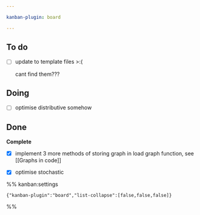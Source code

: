 ```yaml
---

kanban-plugin: board

---
```


## To do

- [ ] update to template files >:(
	
	cant find them???


## Doing

- [ ] optimise distributive somehow


## Done

**Complete**
- [x] implement 3 more methods of storing graph in load graph function, see [[Graphs in code]]
- [x] optimise stochastic




%% kanban:settings
```
{"kanban-plugin":"board","list-collapse":[false,false,false]}
```
%%